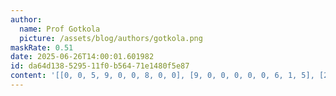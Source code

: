 ```yaml
---
author:
  name: Prof Gotkola
  picture: /assets/blog/authors/gotkola.png
maskRate: 0.51
date: 2025-06-26T14:00:01.601982
id: da64d138-5295-11f0-b564-71e1480f5e87
content: '[[0, 0, 5, 9, 0, 0, 8, 0, 0], [9, 0, 0, 0, 0, 0, 6, 1, 5], [2, 1, 7, 0, 0, 0, 0, 0, 4], [0, 0, 6, 0, 7, 3, 5, 9, 0], [7, 3, 9, 4, 0, 0, 0, 0, 6], [5, 2, 0, 0, 0, 0, 0, 4, 3], [0, 5, 3, 1, 9, 0, 4, 2, 7], [0, 7, 0, 3, 2, 5, 1, 0, 0], [1, 0, 2, 6, 0, 0, 0, 0, 0]]'
---
```

